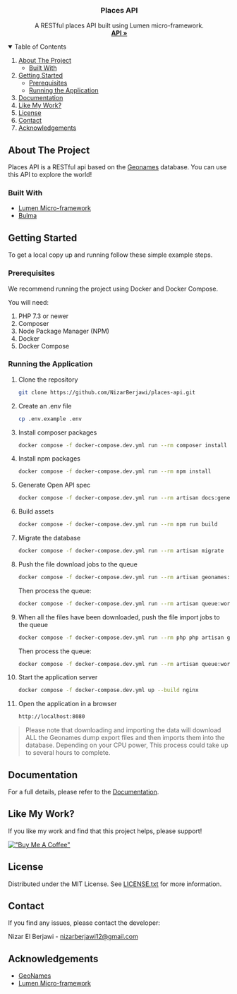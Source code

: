 <!-- PROJECT LOGO -->
<br />
<p align="center">
  <h3 align="center">Places API</h3>

  <p align="center">
    A RESTful places API built using Lumen micro-framework.
    <br />
    <a href="https://www.placesapi.dev"><strong>API »</strong></a>
    <br />
</p>

<!-- TABLE OF CONTENTS -->
<details open="open">
  <summary>Table of Contents</summary>
  <ol>
    <li>
      <a href="#about-the-project">About The Project</a>
      <ul>
        <li><a href="#built-with">Built With</a></li>
      </ul>
    </li>
    <li>
      <a href="#getting-started">Getting Started</a>
      <ul>
        <li><a href="#prerequisites">Prerequisites</a></li>
        <li><a href="#running-the-application">Running the Application</a></li>
      </ul>
    </li>
    <li><a href="#documentation">Documentation</a></li>
    <li><a href="#like-my-work">Like My Work?</a></li>
    <li><a href="#license">License</a></li>
    <li><a href="#contact">Contact</a></li>
    <li><a href="#acknowledgements">Acknowledgements</a></li>
  </ol>
</details>

<!-- ABOUT THE PROJECT -->

## About The Project

Places API is a RESTful api based on the <a href="https://www.geonames.org/">Geonames</a> database. You can use this API to explore the world!

### Built With

- [Lumen Micro-framework](https://lumen.laravel.com/)
- [Bulma](https://bulma.io/)

<!-- GETTING STARTED -->

## Getting Started

To get a local copy up and running follow these simple example steps.

### Prerequisites

We recommend running the project using Docker and Docker Compose.

You will need:

1. PHP 7.3 or newer
2. Composer
3. Node Package Manager (NPM)
4. Docker
5. Docker Compose

### Running the Application

1. Clone the repository
   ```sh
   git clone https://github.com/NizarBerjawi/places-api.git
   ```
2. Create an .env file
   ```sh
   cp .env.example .env
   ```
3. Install composer packages
   ```sh
   docker compose -f docker-compose.dev.yml run --rm composer install  
   ```
4. Install npm packages
   ```sh
   docker compose -f docker-compose.dev.yml run --rm npm install  
   ```
5. Generate Open API spec
   ```sh
   docker compose -f docker-compose.dev.yml run --rm artisan docs:generate  
   ```
4. Build assets
   ```sh
   docker compose -f docker-compose.dev.yml run --rm npm run build  
   ```
5. Migrate the database 
   ```sh
   docker compose -f docker-compose.dev.yml run --rm artisan migrate  
   ```
6. Push the file download jobs to the queue
   ```sh
   docker compose -f docker-compose.dev.yml run --rm artisan geonames:download 
   ```
   Then process the queue:
   ```sh
   docker compose -f docker-compose.dev.yml run --rm artisan queue:work --stop-when-empty --queue=download-data,download-places,download-flags,download-names 
   ```

7. When all the files have been downloaded, push the file import jobs to the queue
   ```sh
   docker compose -f docker-compose.dev.yml run --rm php php artisan geonames:import  
   ```
   Then process the queue:
   ```sh
   docker compose -f docker-compose.dev.yml run --rm artisan queue:work --stop-when-empty --queue=import-data,import-places,import-names 
   ```
8. Start the application server
   ```sh
   docker compose -f docker-compose.dev.yml up --build nginx
   ```
9. Open the application in a browser
   ```sh
   http://localhost:8080
   ```
> Please note that downloading and importing the data will download ALL the Geonames dump export files and then imports them into the database. Depending on your CPU power, This process could take up to several hours to complete.

<!-- USAGE EXAMPLES -->

## Documentation

For a full details, please refer to the [Documentation](https://www.placesapi.dev/documentation).

## Like My Work?

If you like my work and find that this project helps, please support! 

[!["Buy Me A Coffee"](https://www.buymeacoffee.com/assets/img/custom_images/yellow_img.png)](https://www.buymeacoffee.com/placesApi)

<!-- LICENSE -->

## License

Distributed under the MIT License. See [LICENSE.txt](https://github.com/NizarBerjawi/places-api/blob/master/LICENSE.txt) for more information.

<!-- CONTACT -->

## Contact

If you find any issues, please contact the developer:

Nizar El Berjawi - nizarberjawi12@gmail.com

<!-- ACKNOWLEDGEMENTS -->

## Acknowledgements

- [GeoNames](https://www.geonames.org/)
- [Lumen Micro-framework](https://lumen.laravel.com/)
